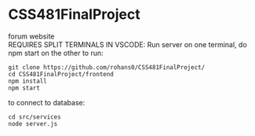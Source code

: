 # CSS481FinalProject
forum website<br />
REQUIRES SPLIT TERMINALS IN VSCODE:
Run server on one terminal, do npm start on the other
to run:

    git clone https://github.com/rohans0/CSS481FinalProject/
    cd CSS481FinalProject/frontend
    npm install
    npm start

to connect to database:

    cd src/services
    node server.js
